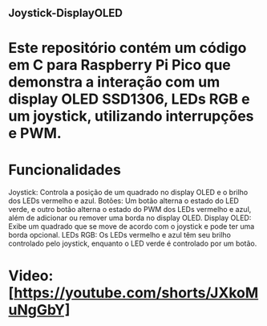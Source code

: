 ## Joystick-DisplayOLED
# Este repositório contém um código em C para Raspberry Pi Pico que demonstra a interação com um display OLED SSD1306, LEDs RGB e um joystick, utilizando interrupções e PWM.

# Funcionalidades
Joystick: Controla a posição de um quadrado no display OLED e o brilho dos LEDs vermelho e azul.
Botões: Um botão alterna o estado do LED verde, e outro botão alterna o estado do PWM dos LEDs vermelho e azul, além de adicionar ou remover uma borda no display OLED.
Display OLED: Exibe um quadrado que se move de acordo com o joystick e pode ter uma borda opcional.
LEDs RGB: Os LEDs vermelho e azul têm seu brilho controlado pelo joystick, enquanto o LED verde é controlado por um botão.

# Video: [https://youtube.com/shorts/JXkoMuNgGbY]
